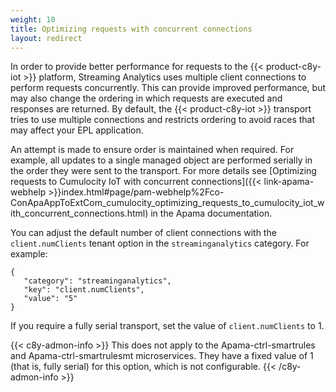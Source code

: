 ```yaml
---
weight: 10
title: Optimizing requests with concurrent connections
layout: redirect
---
```


In order to provide better performance for requests to the {{< product-c8y-iot >}} platform, Streaming Analytics uses multiple client connections to perform requests concurrently.
This can provide improved performance, but may also change the ordering in which requests are executed and responses are returned.
By default, the {{< product-c8y-iot >}} transport tries to use multiple connections and restricts ordering to avoid races that may affect your EPL application.

An attempt is made to ensure order is maintained when required. For example, all updates to a single managed object are performed serially in the order they were sent to the transport.
For more details see [Optimizing requests to Cumulocity IoT with concurrent connections]({{< link-apama-webhelp >}}index.html#page/pam-webhelp%2Fco-ConApaAppToExtCom_cumulocity_optimizing_requests_to_cumulocity_iot_with_concurrent_connections.html) in the Apama documentation.

You can adjust the default number of client connections with the `client.numClients` tenant option in the `streaminganalytics` category. For example:

```
{
   "category": "streaminganalytics",
   "key": "client.numClients",
   "value": "5"
}
```
If you require a fully serial transport, set the value of `client.numClients` to 1.

{{< c8y-admon-info >}}
This does not apply to the Apama-ctrl-smartrules and Apama-ctrl-smartrulesmt microservices. They have a fixed value of 1 (that is, fully serial) for this option, which is not configurable.
{{< /c8y-admon-info >}}
